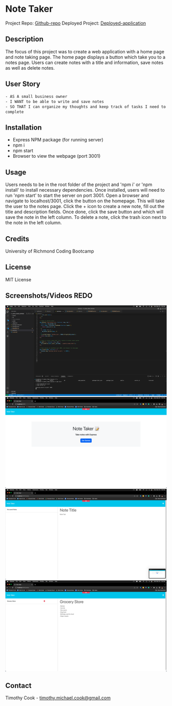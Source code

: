 # Note Taker

Project Repo: [Github-repo](https://github.com/timothymichaelcook/11_Note_Taker_Express)
Deployed Project: [Deployed-application](https://note-taker-express-cook.herokuapp.com/)


## Description

The focus of this project was to create a web application with a home page and note taking page. The home page displays a button which take you to a notes page. Users can create notes with a title and information, save notes as well as delete notes.

## User Story

```
- AS A small business owner
- I WANT to be able to write and save notes
- SO THAT I can organize my thoughts and keep track of tasks I need to complete
```

## Installation

- Express NPM package (for running server)
- npm i
- npm start
- Browser to view the webpage (port 3001)

## Usage

Users needs to be in the root folder of the project and 'npm i' or 'npm install' to install necessary dependencies. Once installed, users will need to run 'npm start' to start the server on port 3001. 
Open a browser and navigate to localhost/3001, click the button on the homepage. This will take the user to the notes page. Click the + icon to create a new note, fill out the title and description fields. Once done, click the save button and which will save the note in the left column. To delete a note, click the trash icon next to the note in the left column.

## Credits

University of Richmond Coding Bootcamp

## License

MIT License

## Screenshots/Videos REDO

![Project Screenshot](./assets/screenshot_1.png)
![Project Screenshot](./assets/screenshot_2.png)
![Project Screenshot](./assets/screenshot_3.png)
![Project Screenshot](./assets/screenshot_4.png)

## Contact
Timothy Cook - timothy.michael.cook@gmail.com
